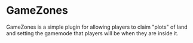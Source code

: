GameZones
=========

GameZones is a simple plugin for allowing players to claim "plots" of land and setting the gamemode that players will be when they are inside it.  